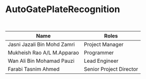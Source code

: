 # AutoGatePlateRecognition

<br>

| Name                                     | Roles                   |
| ---------------------------------------- | ----------------------- |
| Jasni Jazali Bin Mohd Zamri              | Project Manager         |
| Mukheish Rao A/L M.Apparao               | Programmer              |
| Wan Ali Bin Mohamad Pauzi                | Lead Engineer           |
| Farabi Tasnim Ahmed                      | Senior Project Director |

<br>
